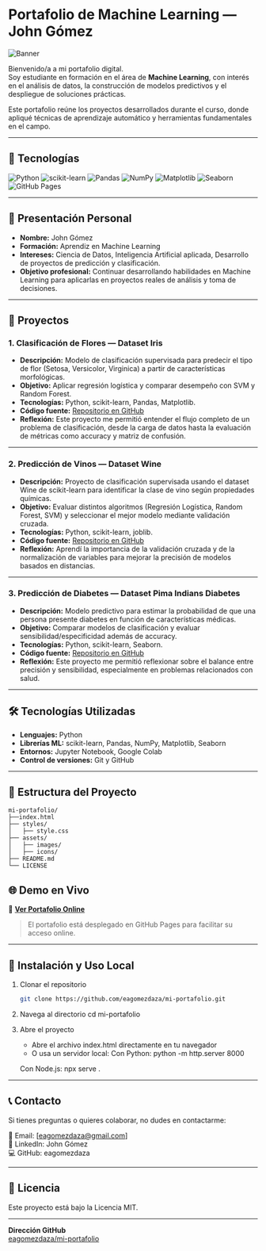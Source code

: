# Portafolio de Machine Learning — John Gómez

![Banner](https://img.shields.io/badge/PORTAFOLIO%20MACHINE%20LEARNING-4CAF50?style=for-the-badge&logo=github&logoColor=white)

Bienvenido/a a mi portafolio digital.  
Soy estudiante en formación en el área de **Machine Learning**, con interés en el análisis de datos, la construcción de modelos predictivos y el despliegue de soluciones prácticas.  

Este portafolio reúne los proyectos desarrollados durante el curso, donde apliqué técnicas de aprendizaje automático y herramientas fundamentales en el campo.

---

## 🚀 Tecnologías

![Python](https://img.shields.io/badge/Python-3776AB?style=for-the-badge&logo=python&logoColor=ffdd54)
![scikit-learn](https://img.shields.io/badge/scikit--learn-3499CD?style=for-the-badge&logo=scikit-learn&logoColor=white)
![Pandas](https://img.shields.io/badge/Pandas-150458?style=for-the-badge&logo=pandas&logoColor=white)
![NumPy](https://img.shields.io/badge/NumPy-4D77CF?style=for-the-badge&logo=numpy&logoColor=white)
![Matplotlib](https://img.shields.io/badge/Matplotlib-11557C?style=for-the-badge&logo=plotly&logoColor=white)
![Seaborn](https://img.shields.io/badge/Seaborn-2E6E8E?style=for-the-badge&logo=plotly&logoColor=white)
![GitHub Pages](https://img.shields.io/badge/GitHub%20Pages-181717?style=for-the-badge&logo=github&logoColor=white)

---

## 👤 Presentación Personal
- **Nombre:** John Gómez  
- **Formación:** Aprendiz en Machine Learning  
- **Intereses:** Ciencia de Datos, Inteligencia Artificial aplicada, Desarrollo de proyectos de predicción y clasificación.  
- **Objetivo profesional:** Continuar desarrollando habilidades en Machine Learning para aplicarlas en proyectos reales de análisis y toma de decisiones.

---

## 📂 Proyectos

### 1. Clasificación de Flores — Dataset Iris
- **Descripción:** Modelo de clasificación supervisada para predecir el tipo de flor (Setosa, Versicolor, Virginica) a partir de características morfológicas.  
- **Objetivo:** Aplicar regresión logística y comparar desempeño con SVM y Random Forest.  
- **Tecnologías:** Python, scikit-learn, Pandas, Matplotlib.  
- **Código fuente:** [Repositorio en GitHub](#)  
- **Reflexión:** Este proyecto me permitió entender el flujo completo de un problema de clasificación, desde la carga de datos hasta la evaluación de métricas como accuracy y matriz de confusión.

---

### 2. Predicción de Vinos — Dataset Wine
- **Descripción:** Proyecto de clasificación supervisada usando el dataset Wine de scikit-learn para identificar la clase de vino según propiedades químicas.  
- **Objetivo:** Evaluar distintos algoritmos (Regresión Logística, Random Forest, SVM) y seleccionar el mejor modelo mediante validación cruzada.  
- **Tecnologías:** Python, scikit-learn, joblib.  
- **Código fuente:** [Repositorio en GitHub](#)  
- **Reflexión:** Aprendí la importancia de la validación cruzada y de la normalización de variables para mejorar la precisión de modelos basados en distancias.

---

### 3. Predicción de Diabetes — Dataset Pima Indians Diabetes
- **Descripción:** Modelo predictivo para estimar la probabilidad de que una persona presente diabetes en función de características médicas.  
- **Objetivo:** Comparar modelos de clasificación y evaluar sensibilidad/especificidad además de accuracy.  
- **Tecnologías:** Python, scikit-learn, Seaborn.  
- **Código fuente:** [Repositorio en GitHub](#)  
- **Reflexión:** Este proyecto me permitió reflexionar sobre el balance entre precisión y sensibilidad, especialmente en problemas relacionados con salud.

---

## 🛠️ Tecnologías Utilizadas
- **Lenguajes:** Python  
- **Librerías ML:** scikit-learn, Pandas, NumPy, Matplotlib, Seaborn  
- **Entornos:** Jupyter Notebook, Google Colab  
- **Control de versiones:** Git y GitHub

---

## 📁 Estructura del Proyecto
```
mi-portafolio/
├──index.html
├── styles/
│   ├── style.css
├── assets/
│   ├── images/
│   ├── icons/
├── README.md
└── LICENSE
```

## 🌐 Demo en Vivo

🔗 **[Ver Portafolio Online](https://eagomezdaza.github.io/mi-portafolio/)**

> El portafolio está desplegado en GitHub Pages para facilitar su acceso online.

---

## 🚀 Instalación y Uso Local

1. Clonar el repositorio  
   ```bash
   git clone https://github.com/eagomezdaza/mi-portafolio.git
   ```

2. Navega al directorio
   cd mi-portafolio

3. Abre el proyecto
   - Abre el archivo index.html directamente en tu navegador  
   - O usa un servidor local:
   Con Python:
   python -m http.server 8000

   Con Node.js:
   npx serve .

---------------------------------------

## 📞 Contacto

Si tienes preguntas o quieres colaborar, no dudes en contactarme:

📧 Email: [eagomezdaza@gmail.com]  
💼 LinkedIn: John Gómez  
💻 GitHub: eagomezdaza  

---------------------------------------

## 📄 Licencia

Este proyecto está bajo la Licencia MIT.

---

**Dirección GitHub**  
[eagomezdaza/mi-portafolio](https://github.com/eagomezdaza/mi-portafolio)
   
